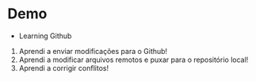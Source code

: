 # Demo

- Learning Github

1. Aprendi a enviar modificações para o Github!
2. Aprendi a modificar arquivos remotos e puxar para o repositório local!
3. Aprendi a corrigir conflitos!
